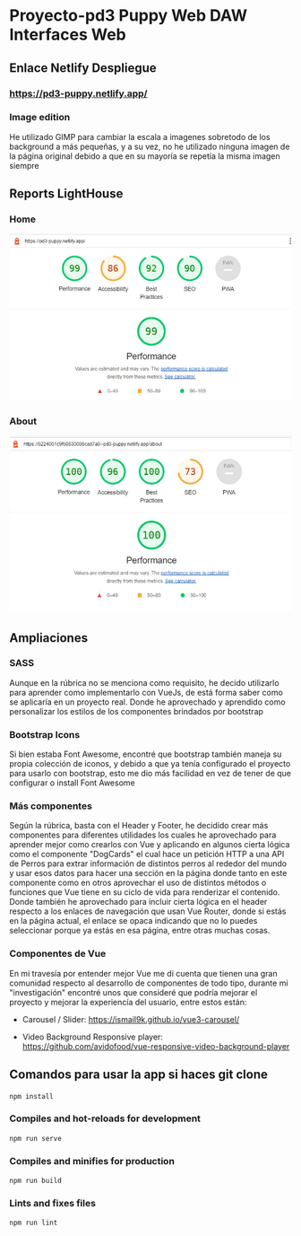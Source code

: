 # Proyecto-pd3 Puppy Web DAW Interfaces Web

## Enlace Netlify Despliegue

### https://pd3-puppy.netlify.app/


### Image edition
He utilizado GIMP para cambiar la escala a imagenes sobretodo de los background a más pequeñas, y a su vez, no he utilizado ninguna imagen de la página original debido a que en su mayoría se repetía la misma imagen siempre

## Reports LightHouse

### Home


<img src="./doc/home-lighthouse.JPG" alt="Report Home Lighthouse">

### About

<img src="./doc/about-lighthouse.JPG" alt="Report About Lighthouse">

## Ampliaciones

### SASS
Aunque en la rúbrica no se menciona como requisito, he decido utilizarlo para aprender como implementarlo con VueJs, de está forma saber como se aplicaría en un proyecto real.
Donde he aprovechado y aprendido como personalizar los estilos de los componentes brindados por bootstrap

### Bootstrap Icons
Si bien estaba Font Awesome, encontré que bootstrap también maneja su propia colección de iconos, y debido a que ya tenía configurado el proyecto para usarlo con bootstrap, esto me dio más facilidad en vez de tener de que configurar o install Font Awesome

### Más componentes
Según la rúbrica, basta con el Header y Footer, he decidido crear más componentes para diferentes utilidades los cuales he aprovechado para aprender mejor como crearlos con Vue y aplicando en algunos cierta lógica como el componente "DogCards" el cual hace un petición HTTP a una API de Perros para extrar información de distintos perros al rededor del mundo y usar esos datos para hacer una sección en la página donde tanto en este componente como en otros aprovechar el uso de distintos métodos o funciones que Vue tiene en su ciclo de vida para renderizar el contenido.
Donde también he aprovechado para incluir cierta lógica en el header respecto a los enlaces de navegación que usan Vue Router, donde si estás en la página actual, el enlace se opaca indicando que no lo puedes seleccionar porque ya estás en esa página, entre otras muchas cosas.

### Componentes de Vue
En mi travesía por entender mejor Vue me di cuenta que tienen una gran comunidad respecto al desarrollo de componentes de todo tipo, durante mi "investigación" encontré unos que consideré que podría mejorar el proyecto y mejorar la experiencía del usuario, entre estos están:

- Carousel / Slider: https://ismail9k.github.io/vue3-carousel/

- Video Background Responsive player: https://github.com/avidofood/vue-responsive-video-background-player

## Comandos para usar la app si haces git clone

```
npm install
```

### Compiles and hot-reloads for development
```
npm run serve
```

### Compiles and minifies for production
```
npm run build
```

### Lints and fixes files
```
npm run lint
```

